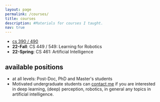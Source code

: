 ```yaml
---
layout: page
permalink: /courses/
title: courses
description: #Materials for courses I taught. 
nav: true
---
```


<!-- ## courses -->

- [cs 390 / 490](/courses/project_courses)
- **22-Fall**: CS 449 / 549: Learning for Robotics
- **22-Spring**: CS 461: Artificial Intelligence



## available positions
- at all levels: Post-Doc, PhD and Master's students 
- Motivated undergraduate students can [contact me](mailto:ozgur@cs.bilkent.edu.tr) if you are interested in deep learning, (deep) perception, robotics, in general any topics in artificial intelligence.

